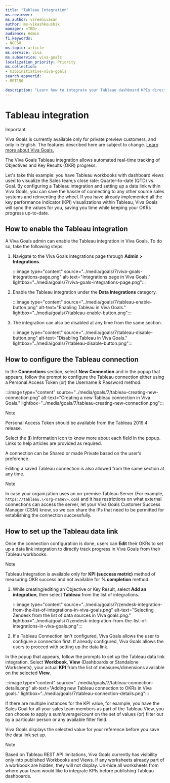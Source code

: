```yaml
---
title: "Tableau Integration"
ms.reviewer: 
ms.author: vsreenivasan
author: ms-vikashkoushik
manager: <TBD>
audience: Admin
f1.keywords:
- NOCSH
ms.topic: article
ms.service: viva
ms.subservice: viva-goals
localization_priority: Priority
ms.collection:  
- m365initiative-viva-goals
search.appverid:
- MET150

description: "Learn how to integrate your Tableau dashboard KPIs directly with Viva Goals to automate OKR success measurement."
---
```


# Tableau integration

> [!IMPORTANT]
> Viva Goals is currently available only for private preview customers, and only in English. The features described here are subject to change. [Learn more about Viva Goals.](https://go.microsoft.com/fwlink/?linkid=2189933)

The Viva Goals Tableau integration allows automated real-time tracking of Objectives and Key Results (OKR) progress. 
  
Let's take this example: you have Tableau workbooks with dashboard views used to visualize the Sales team;s close rate: Quarter-to-date (QTD) vs. Goal. By configuring a Tableau integration and setting up a data link within Viva Goals, you can save the hassle of connecting to any other source sales systems and reinventing the wheel. If you have already implemented all the key performance indicator (KPI) visualizations within Tableau, Viva Goals will sync the values for you, saving you time while keeping your OKRs progress up-to-date.

## How to enable the Tableau integration

A Viva Goals admin can enable the Tableau integration in Viva Goals. To do so, take the following steps: 

1. Navigate to the Viva Goals integrations page through **Admin > Integrations**.
  
    :::image type="content" source="../media/goals/7/viva-goals-integrations-page.png" alt-text="Integrations page in Viva Goals." lightbox="../media/goals/7/viva-goals-integrations-page.png":::

2. Enable the Tableau integration under the **Data Integrations** category.
  
    :::image type="content" source="../media/goals/7/tableau-enable-button.png" alt-text="Enabling Tableau in Viva Goals." lightbox="../media/goals/7/tableau-enable-button.png":::

3. The integration can also be disabled at any time from the same section.
  
    :::image type="content" source="../media/goals/7/tableau-disable-button.png" alt-text="Disabling Tableau in Viva Goals." lightbox="../media/goals/7/tableau-disable-button.png":::

## How to configure the Tableau connection

In the **Connections** section, select **New Connection** and in the popup that appears, follow the prompt to configure the Tableau connection either using a Personal Access Token (or) the Username & Password method.
  
  :::image type="content" source="../media/goals/7/tableau-creating-new-connection.png" alt-text="Creating a new Tableau connection in Viva Goals." lightbox="../media/goals/7/tableau-creating-new-connection.png":::

> [!NOTE]
> Personal Access Token should be available from the Tableau 2019.4 release.

Select the (**i**) information icon to know more about each field in the popup. Links to help articles are provided as required.

A connection can be Shared or made Private based on the user's preference.  

Editing a saved Tableau connection is also allowed from the same section at any time.  
  
> [!NOTE]
> In case your organization uses an on-premise Tableau Server (For example, `https://tableau.\<org-name\>.com`) and it has restrictions on what external connections can access the server, let your Viva Goals Customer Success Manager (CSM) know, so we can share the IPs that need to be permitted for establishing the connection successfully.

## How to set up the Tableau data link

Once the connection configuration is done, users can **Edit** their OKRs to set up a data link integration to directly track progress in Viva Goals from their Tableau workbooks.

> [!NOTE]
> Tableau Integration is available only for **KPI (success metric)** method of measuring OKR success and not available for **% completion** method.

1. While creating/editing an Objective or Key Result, select **Add an integration**, then select **Tableau** from the list of integrations.
  
    :::image type="content" source="../media/goals/7/zendesk-integration-from-the-list-of-integrations-in-viva-goals.png" alt-text="Selecting Zendesk from the list of data sources in Viva goals.png." lightbox="../media/goals/7/zendesk-integration-from-the-list-of-integrations-in-viva-goals.png":::

2. If a Tableau Connection isn't configured, Viva Goals allows the user to configure a connection first. If already configured, Viva Goals allows the users to proceed with setting up the data link.

In the popup that appears, follow the prompts to set up the Tableau data link integration.
Select **Workbook**, **View** (Dashboards or Standalone Worksheets), your actual **KPI** from the list of measures/dimensions available on the selected **View**.  
  
:::image type="content" source="../media/goals/7/tableau-connection-details.png" alt-text="Adding new Tableau connection to OKRs in Viva goals." lightbox="../media/goals/7/tableau-connection-details.png":::

If there are multiple instances for the KPI value, for example, you have the Sales Goal for all your sales team members as part of the Tableau View, you can choose to apply a sum/average/count on the set of values (or) filter out by a particular person or any available filter field.  

Viva Goals displays the selected value for your reference before you save the data link set up.

> [!NOTE]
> Based on Tableau REST API limitations, Viva Goals currently has visibility only into published Workbooks and Views. If any worksheets already part of a workbook are hidden, they will not display. Un-hide all worksheets from where your team would like to integrate KPIs before publishing Tableau dashboards.
  
